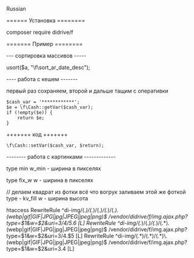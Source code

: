 Russian

====== Установка ========

composer require didrive/f

======= Пример ========

--- сортировка массивов -----

usort($a, "\\f\\sort_ar_date_desc");

---- работа с кешем -------

первый раз сохраняем, второй и дальше тащим с оперативки

    $cash_var = '************';
    $e = \f\Cash::getVar($cash_var);
    if (!empty($e)) {
        return $e;
    }

+++++++ код +++++++

    \f\Cash::setVar($cash_var, $return);


-------- работа с картинками -------------

type min 
w_min - ширина в пикселях

type fix_w
w - ширина в пикселях

// делаем квадрат из фотки всё что вогрук заливаем этой же фоткой
type - kv_fill
w - ширина высота

htaccess
    RewriteRule ^di-img/(.*)/(.*)/(.*)/(.*)/(.*)\.(webp|gif|GIF|JPG|jpg|JPEG|jpeg|png)$	/vendor/didrive/f/img.ajax.php?type=$1&w=$2&uri=$3/$4/$5.$6 [L]
    RewriteRule ^di-img/(.*)/(.*)/(.*)/(.*)\.(webp|gif|GIF|JPG|jpg|JPEG|jpeg|png)$	/vendor/didrive/f/img.ajax.php?type=$1&w=$2&uri=$3/$4.$5 [L]
    RewriteRule ^di-img/(.*)/(.*)/(.*)\.(webp|gif|GIF|JPG|jpg|JPEG|jpeg|png)$	/vendor/didrive/f/img.ajax.php?type=$1&w=$2&uri=$3.$4 [L]
